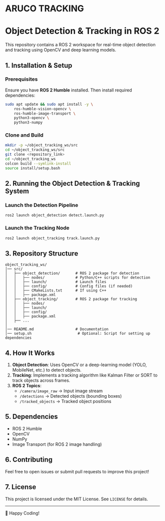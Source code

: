 # ARUCO TRACKING


# Object Detection & Tracking in ROS 2

This repository contains a ROS 2 workspace for real-time object detection and tracking using OpenCV and deep learning models.

## **1. Installation & Setup**
### **Prerequisites**
Ensure you have **ROS 2 Humble** installed. Then install required dependencies:
```bash
sudo apt update && sudo apt install -y \
    ros-humble-vision-opencv \
    ros-humble-image-transport \
    python3-opencv \
    python3-numpy
```

### **Clone and Build**
```bash
mkdir -p ~/object_tracking_ws/src
cd ~/object_tracking_ws/src
git clone <repository_link>
cd ~/object_tracking_ws
colcon build --symlink-install
source install/setup.bash
```

## **2. Running the Object Detection & Tracking System**

### **Launch the Detection Pipeline**
```bash
ros2 launch object_detection detect.launch.py
```

### **Launch the Tracking Node**
```bash
ros2 launch object_tracking track.launch.py
```

## **3. Repository Structure**
```
object_tracking_ws/
│── src/
│   ├── object_detection/       # ROS 2 package for detection
│   │   ├── nodes/              # Python/C++ scripts for detection
│   │   ├── launch/             # Launch files
│   │   ├── config/             # Config files (if needed)
│   │   ├── CMakeLists.txt      # If using C++
│   │   ├── package.xml
│   ├── object_tracking/        # ROS 2 package for tracking
│   │   ├── nodes/
│   │   ├── launch/
│   │   ├── config/
│   │   ├── package.xml
│   ├── ...
│
│── README.md                   # Documentation
│── setup.sh                     # Optional: Script for setting up dependencies
```

## **4. How It Works**
1. **Object Detection**: Uses OpenCV or a deep-learning model (YOLO, MobileNet, etc.) to detect objects.
2. **Tracking**: Implements a tracking algorithm like Kalman Filter or SORT to track objects across frames.
3. **ROS 2 Topics**:
   - `/camera/image_raw` → Input image stream
   - `/detections` → Detected objects (bounding boxes)
   - `/tracked_objects` → Tracked object positions

## **5. Dependencies**
- ROS 2 Humble
- OpenCV
- NumPy
- Image Transport (for ROS 2 image handling)

## **6. Contributing**
Feel free to open issues or submit pull requests to improve this project!

## **7. License**
This project is licensed under the MIT License. See `LICENSE` for details.

---
🚀 Happy Coding!

